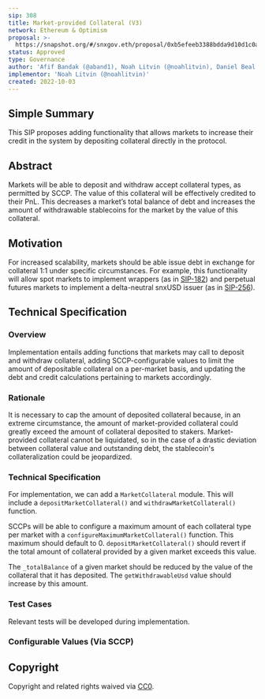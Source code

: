 ```yaml
---
sip: 308
title: Market-provided Collateral (V3)
network: Ethereum & Optimism
proposal: >-
  https://snapshot.org/#/snxgov.eth/proposal/0xb5efeeb3388bdda9d10d1c0ad6d8ab27438aa24852eb0705f597b183cf63209b
status: Approved
type: Governance
author: 'Afif Bandak (@aband1), Noah Litvin (@noahlitvin), Daniel Beal (@dbeal-eth)'
implementor: 'Noah Litvin (@noahlitvin)'
created: 2022-10-03
---
```


<!--You can leave these HTML comments in your merged SIP and delete the visible duplicate text guides, they will not appear and may be helpful to refer to if you edit it again. This is the suggested template for new SIPs. Note that an SIP number will be assigned by an editor. When opening a pull request to submit your SIP, please use an abbreviated title in the filename, `sip-draft_title_abbrev.md`. The title should be 44 characters or less.-->

## Simple Summary

<!--"If you can't explain it simply, you don't understand it well enough." Simply describe the outcome the proposed changes intends to achieve. This should be non-technical and accessible to a casual community member.-->

This SIP proposes adding functionality that allows markets to increase their credit in the system by depositing collateral directly in the protocol.

## Abstract

<!--A short (~200 word) description of the proposed change, the abstract should clearly describe the proposed change. This is what *will* be done if the SIP is implemented, not *why* it should be done or *how* it will be done. If the SIP proposes deploying a new contract, write, "we propose to deploy a new contract that will do x".-->

Markets will be able to deposit and withdraw accept collateral types, as permitted by SCCP. The value of this collateral will be effectively credited to their PnL. This decreases a market’s total balance of debt and increases the amount of withdrawable stablecoins for the market by the value of this collateral.

## Motivation

<!--This is the problem statement. This is the *why* of the SIP. It should clearly explain *why* the current state of the protocol is inadequate.  It is critical that you explain *why* the change is needed, if the SIP proposes changing how something is calculated, you must address *why* the current calculation is inaccurate or wrong. This is not the place to describe how the SIP will address the issue!-->

For increased scalability, markets should be able issue debt in exchange for collateral 1:1 under specific circumstances. For example, this functionality will allow spot markets to implement wrappers (as in [SIP-182](https://sips.synthetix.io/sips/sip-182/)) and perpetual futures markets to implement a delta-neutral snxUSD issuer (as in [SIP-256](https://sips.synthetix.io/sips/sip-256/)).

## Technical Specification

<!--The specification should describe the syntax and semantics of any new feature, there are five sections
1. Overview
2. Rationale
3. Technical Specification
4. Test Cases
5. Configurable Values
-->

### Overview

<!--This is a high level overview of *how* the SIP will solve the problem. The overview should clearly describe how the new feature will be implemented.-->

Implementation entails adding functions that markets may call to deposit and withdraw collateral, adding SCCP-configurable values to limit the amount of depositable collateral on a per-market basis, and updating the debt and credit calculations pertaining to markets accordingly.

### Rationale

<!--This is where you explain the reasoning behind how you propose to solve the problem. Why did you propose to implement the change in this way, what were the considerations and trade-offs. The rationale fleshes out what motivated the design and why particular design decisions were made. It should describe alternate designs that were considered and related work. The rationale may also provide evidence of consensus within the community, and should discuss important objections or concerns raised during discussion.-->

It is necessary to cap the amount of deposited collateral because, in an extreme circumstance, the amount of market-provided collateral could greatly exceed the amount of collateral deposited to stakers. Market-provided collateral cannot be liquidated, so in the case of a drastic deviation between collateral value and outstanding debt, the stablecoin's collateralization could be jeopardized.

### Technical Specification

<!--The technical specification should outline the public API of the changes proposed. That is, changes to any of the interfaces Synthetix currently exposes or the creations of new ones.-->

For implementation, we can add a `MarketCollateral` module. This will include a `depositMarketCollateral()` and `withdrawMarketCollateral()` function.

SCCPs will be able to configure a maximum amount of each collateral type per market with a `configureMaximumMarketCollateral()` function. This maximum should default to 0. `depositMarketCollateral()` should revert if the total amount of collateral provided by a given market exceeds this value.

The `_totalBalance` of a given market should be reduced by the value of the collateral that it has deposited. The `getWithdrawableUsd` value should increase by this amount.

### Test Cases

<!--Test cases for an implementation are mandatory for SIPs but can be included with the implementation..-->

Relevant tests will be developed during implementation.

### Configurable Values (Via SCCP)

<!--Please list all values configurable via SCCP under this implementation.-->

## Copyright

Copyright and related rights waived via [CC0](https://creativecommons.org/publicdomain/zero/1.0/).
